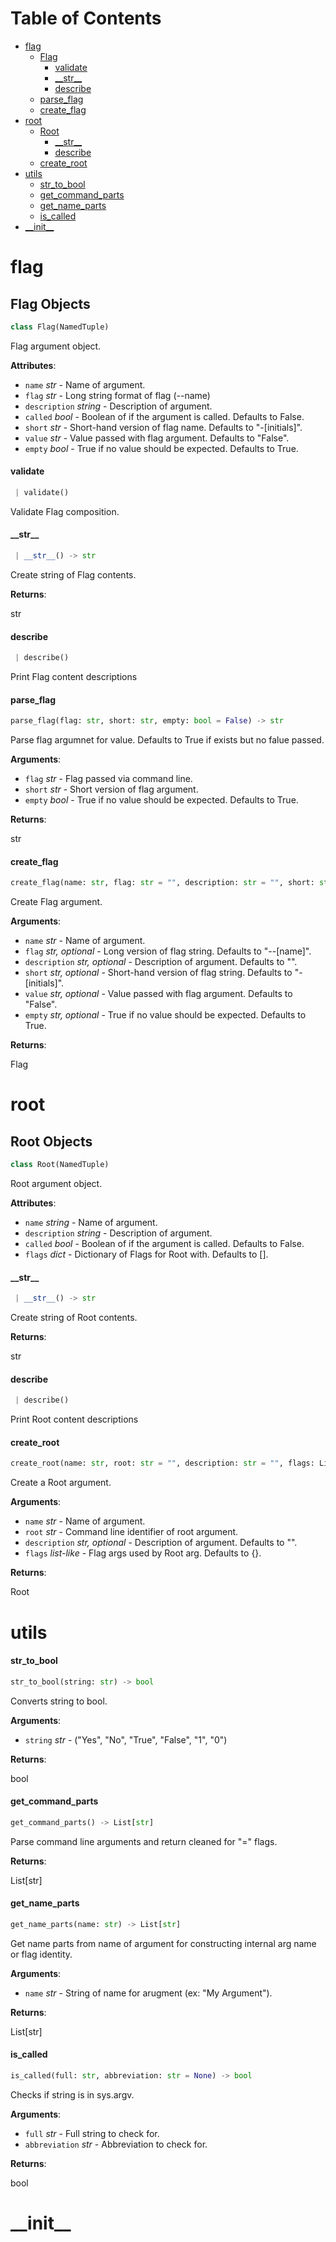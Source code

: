 # Table of Contents

* [flag](#flag)
  * [Flag](#flag.Flag)
    * [validate](#flag.Flag.validate)
    * [\_\_str\_\_](#flag.Flag.__str__)
    * [describe](#flag.Flag.describe)
  * [parse\_flag](#flag.parse_flag)
  * [create\_flag](#flag.create_flag)
* [root](#root)
  * [Root](#root.Root)
    * [\_\_str\_\_](#root.Root.__str__)
    * [describe](#root.Root.describe)
  * [create\_root](#root.create_root)
* [utils](#utils)
  * [str\_to\_bool](#utils.str_to_bool)
  * [get\_command\_parts](#utils.get_command_parts)
  * [get\_name\_parts](#utils.get_name_parts)
  * [is\_called](#utils.is_called)
* [\_\_init\_\_](#__init__)

<a name="flag"></a>
# flag

<a name="flag.Flag"></a>
## Flag Objects

```python
class Flag(NamedTuple)
```

Flag argument object.

**Attributes**:

- `name` _str_ - Name of argument.
- `flag` _str_ - Long string format of flag (--name)
- `description` _string_ - Description of argument.
- `called` _bool_ - Boolean of if the argument is called. Defaults to False.
- `short` _str_ - Short-hand version of flag name. Defaults to "-[initials]".
- `value` _str_ - Value passed with flag argument. Defaults to "False".
- `empty` _bool_ - True if no value should be expected. Defaults to True.

<a name="flag.Flag.validate"></a>
#### validate

```python
 | validate()
```

Validate Flag composition.

<a name="flag.Flag.__str__"></a>
#### \_\_str\_\_

```python
 | __str__() -> str
```

Create string of Flag contents.

**Returns**:

  str

<a name="flag.Flag.describe"></a>
#### describe

```python
 | describe()
```

Print Flag content descriptions

<a name="flag.parse_flag"></a>
#### parse\_flag

```python
parse_flag(flag: str, short: str, empty: bool = False) -> str
```

Parse flag argumnet for value. Defaults to True if exists but no falue passed.

**Arguments**:

- `flag` _str_ - Flag passed via command line.
- `short` _str_ - Short version of flag argument.
- `empty` _bool_ - True if no value should be expected. Defaults to True.
  

**Returns**:

  str

<a name="flag.create_flag"></a>
#### create\_flag

```python
create_flag(name: str, flag: str = "", description: str = "", short: str = "", value: str = "", empty: bool = False) -> Flag
```

Create Flag argument.

**Arguments**:

- `name` _str_ - Name of argument.
- `flag` _str, optional_ - Long version of flag string. Defaults to "--[name]".
- `description` _str, optional_ - Description of argument. Defaults to "".
- `short` _str, optional_ - Short-hand version of flag string. Defaults to "-[initials]".
- `value` _str, optional_ - Value passed with flag argument. Defaults to "False".
- `empty` _str, optional_ - True if no value should be expected. Defaults to True.
  

**Returns**:

  Flag

<a name="root"></a>
# root

<a name="root.Root"></a>
## Root Objects

```python
class Root(NamedTuple)
```

Root argument object.

**Attributes**:

- `name` _string_ - Name of argument.
- `description` _string_ - Description of argument.
- `called` _bool_ - Boolean of if the argument is called. Defaults to False.
- `flags` _dict_ - Dictionary of Flags for Root with. Defaults to [].

<a name="root.Root.__str__"></a>
#### \_\_str\_\_

```python
 | __str__() -> str
```

Create string of Root contents.

**Returns**:

  str

<a name="root.Root.describe"></a>
#### describe

```python
 | describe()
```

Print Root content descriptions

<a name="root.create_root"></a>
#### create\_root

```python
create_root(name: str, root: str = "", description: str = "", flags: List[Flag] = []) -> Root
```

Create a Root argument.

**Arguments**:

- `name` _str_ - Name of argument.
- `root` _str_ - Command line identifier of root argument.
- `description` _str, optional_ - Description of argument. Defaults to "".
- `flags` _list-like_ - Flag args used by Root arg. Defaults to {}.
  

**Returns**:

  Root

<a name="utils"></a>
# utils

<a name="utils.str_to_bool"></a>
#### str\_to\_bool

```python
str_to_bool(string: str) -> bool
```

Converts string to bool.

**Arguments**:

- `string` _str_ - ("Yes", "No", "True", "False", "1", "0")
  

**Returns**:

  bool

<a name="utils.get_command_parts"></a>
#### get\_command\_parts

```python
get_command_parts() -> List[str]
```

Parse command line arguments and return cleaned for "=" flags.

**Returns**:

  List[str]

<a name="utils.get_name_parts"></a>
#### get\_name\_parts

```python
get_name_parts(name: str) -> List[str]
```

Get name parts from name of argument for constructing internal arg name or
flag identity.

**Arguments**:

- `name` _str_ - String of name for arugment (ex: "My Argument").
  

**Returns**:

  List[str]

<a name="utils.is_called"></a>
#### is\_called

```python
is_called(full: str, abbreviation: str = None) -> bool
```

Checks if string is in sys.argv.

**Arguments**:

- `full` _str_ - Full string to check for.
- `abbreviation` _str_ - Abbreviation to check for.
  

**Returns**:

  bool

<a name="__init__"></a>
# \_\_init\_\_

